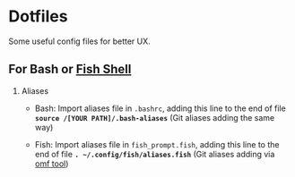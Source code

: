 # Dotfiles

Some useful config files for better UX.

## For Bash or [Fish Shell](https://fishshell.com/)

1. Aliases

   - Bash: Import aliases file in `.bashrc`, adding this line to the end of file **`source /[YOUR PATH]/.bash-aliases`** (Git aliases adding the same way)

   - Fish: Import aliases file in `fish_prompt.fish`, adding this line to the end of file **`. ~/.config/fish/aliases.fish`** (Git aliases adding via [omf tool](https://github.com/jhillyerd/plugin-git))
